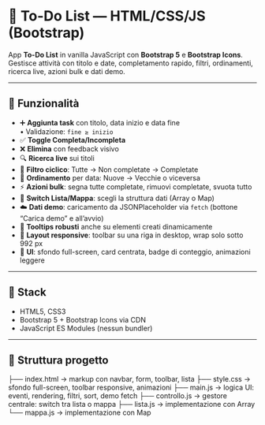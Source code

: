 # 📝 To-Do List — HTML/CSS/JS (Bootstrap)

App **To-Do List** in vanilla JavaScript con **Bootstrap 5** e **Bootstrap Icons**.  
Gestisce attività con titolo e date, completamento rapido, filtri, ordinamenti, ricerca live, azioni bulk e dati demo.

---

## 🚀 Funzionalità

- ➕ **Aggiunta task** con titolo, data inizio e data fine  
  • Validazione: `fine ≥ inizio`
- ✅ **Toggle Completa/Incompleta**
- ❌ **Elimina** con feedback visivo
- 🔍 **Ricerca live** sui titoli
- 🔄 **Filtro ciclico**: Tutte → Non completate → Completate
- 📅 **Ordinamento** per data: Nuove → Vecchie o viceversa
- ⚡ **Azioni bulk**: segna tutte completate, rimuovi completate, svuota tutto
- 🔀 **Switch Lista/Mappa**: scegli la struttura dati (Array o Map)
- ☁️ **Dati demo**: caricamento da JSONPlaceholder via `fetch` (bottone “Carica demo” e all’avvio)
- 🧭 **Tooltips robusti** anche su elementi creati dinamicamente
- 📱 **Layout responsive**: toolbar su una riga in desktop, wrap solo sotto 992 px
- 🎨 **UI**: sfondo full-screen, card centrata, badge di conteggio, animazioni leggere

---

## 🧩 Stack

- HTML5, CSS3
- Bootstrap 5 + Bootstrap Icons via CDN
- JavaScript ES Modules (nessun bundler)

---

## 📂 Struttura progetto

├── index.html → markup con navbar, form, toolbar, lista
├── style.css → sfondo full-screen, toolbar responsive, animazioni
├── main.js → logica UI: eventi, rendering, filtri, sort, demo fetch
├── controllo.js → gestore centrale: switch tra lista o mappa
├── lista.js → implementazione con Array
└── mappa.js → implementazione con Map
